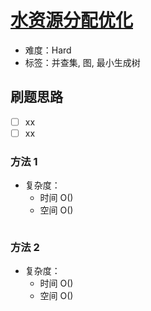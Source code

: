 # [水资源分配优化](https://leetcode-cn.com/problems/optimize-water-distribution-in-a-village/)

- 难度：Hard
- 标签：并查集, 图, 最小生成树

## 刷题思路

- [ ] xx
- [ ] xx

### 方法 1

- 复杂度：
    - 时间 O()
    - 空间 O()

``` js

```

### 方法 2

- 复杂度：
    - 时间 O()
    - 空间 O()

``` js

```
